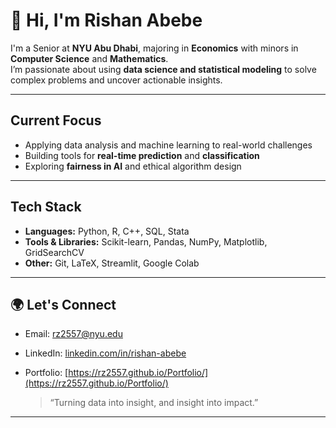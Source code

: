 # 👋 Hi, I'm Rishan Abebe

 I'm a Senior at **NYU Abu Dhabi**, majoring in **Economics** with minors in **Computer Science** and **Mathematics**.  
 I’m passionate about using **data science and statistical modeling** to solve complex problems and uncover actionable insights.

---

## Current Focus
- Applying data analysis and machine learning to real-world challenges
- Building tools for **real-time prediction** and **classification**
- Exploring **fairness in AI** and ethical algorithm design

---

## Tech Stack
- **Languages:** Python, R, C++, SQL, Stata
- **Tools & Libraries:** Scikit-learn, Pandas, NumPy, Matplotlib, GridSearchCV
- **Other:** Git, LaTeX, Streamlit, Google Colab
  
---

## 🌍 Let's Connect
- Email: [rz2557@nyu.edu](mailto:rz2557@nyu.edu)
- LinkedIn: [linkedin.com/in/rishan-abebe](https://www.linkedin.com/in/rishan-abebe-93b650266/)
- Portfolio: [https://rz2557.github.io/Portfolio/](https://rz2557.github.io/Portfolio/)

  > “Turning data into insight, and insight into impact.”
---




